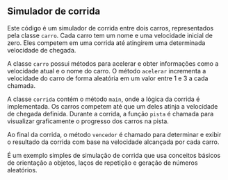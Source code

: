 ## Simulador de corrida

Este código é um simulador de corrida entre dois carros, representados pela classe `carro`. Cada carro tem um nome e uma velocidade inicial de zero. Eles competem em uma corrida até atingirem uma determinada velocidade de chegada.

A classe `carro` possui métodos para acelerar e obter informações como a velocidade atual e o nome do carro. O método `acelerar` incrementa a velocidade do carro de forma aleatória em um valor entre 1 e 3 a cada chamada.

A classe `corrida` contém o método `main`, onde a lógica da corrida é implementada. Os carros competem até que um deles atinja a velocidade de chegada definida. Durante a corrida, a função `pista` é chamada para visualizar graficamente o progresso dos carros na pista.

Ao final da corrida, o método `vencedor` é chamado para determinar e exibir o resultado da corrida com base na velocidade alcançada por cada carro.

É um exemplo simples de simulação de corrida que usa conceitos básicos de orientação a objetos, laços de repetição e geração de números aleatórios.

